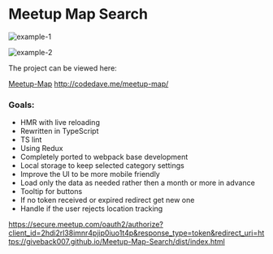 # Meetup Map Search

![example-1](https://user-images.githubusercontent.com/26166787/31026704-690f2424-a515-11e7-845e-e67e400e8a1f.PNG)

![example-2](https://user-images.githubusercontent.com/26166787/31026785-b0bcff30-a515-11e7-8978-14f212dc7426.PNG)

The project can be viewed here:

[Meetup-Map](https://secure.meetup.com/oauth2/authorize?client_id=2hdi2rl38imnr4pjip0iuo1t4p&response_type=token&redirect_uri=https://giveback007.github.io/Meetup-Map-Search/dist/index.html)
http://codedave.me/meetup-map/

### Goals:
* HMR with live reloading
* Rewritten in TypeScript
* TS lint
* Using Redux
* Completely ported to webpack base development
* Local storage to keep selected category settings
* Improve the UI to be more mobile friendly
* Load only the data as needed rather then a month or more in advance
* Tooltip for buttons
* If no token received or expired redirect  get new one
* Handle if the user rejects location tracking

https://secure.meetup.com/oauth2/authorize?client_id=2hdi2rl38imnr4pjip0iuo1t4p&response_type=token&redirect_uri=https://giveback007.github.io/Meetup-Map-Search/dist/index.html
